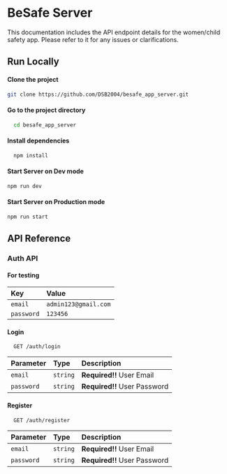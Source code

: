 # BeSafe Server
This documentation includes the API endpoint details for the women/child safety app. Please refer to it for any issues or clarifications.


## Run Locally


#### Clone the project

```bash
git clone https://github.com/DSB2004/besafe_app_server.git
```

#### Go to the project directory

```bash
  cd besafe_app_server
```

#### Install dependencies

```bash
  npm install
```

#### Start Server on Dev mode

```bash
npm run dev
```
#### Start Server on Production mode

```bash
npm run start
```

## API Reference

### Auth API
#### For testing 


| Key | Value     | 
| :-------- | :------- | 
| `email` | `admin123@gmail.com` | 
| `password` | `123456` |

#### Login

```http
  GET /auth/login
```

| Parameter | Type     | Description                |
| :-------- | :------- | :------------------------- |
| `email` | `string` | **Required!!** User Email|
| `password` | `string` | **Required!!** User Password|


#### Register

```http
  GET /auth/register
```

| Parameter | Type     | Description                |
| :-------- | :------- | :------------------------- |
| `email` | `string` | **Required!!** User Email|
| `password` | `string` | **Required!!** User Password|


